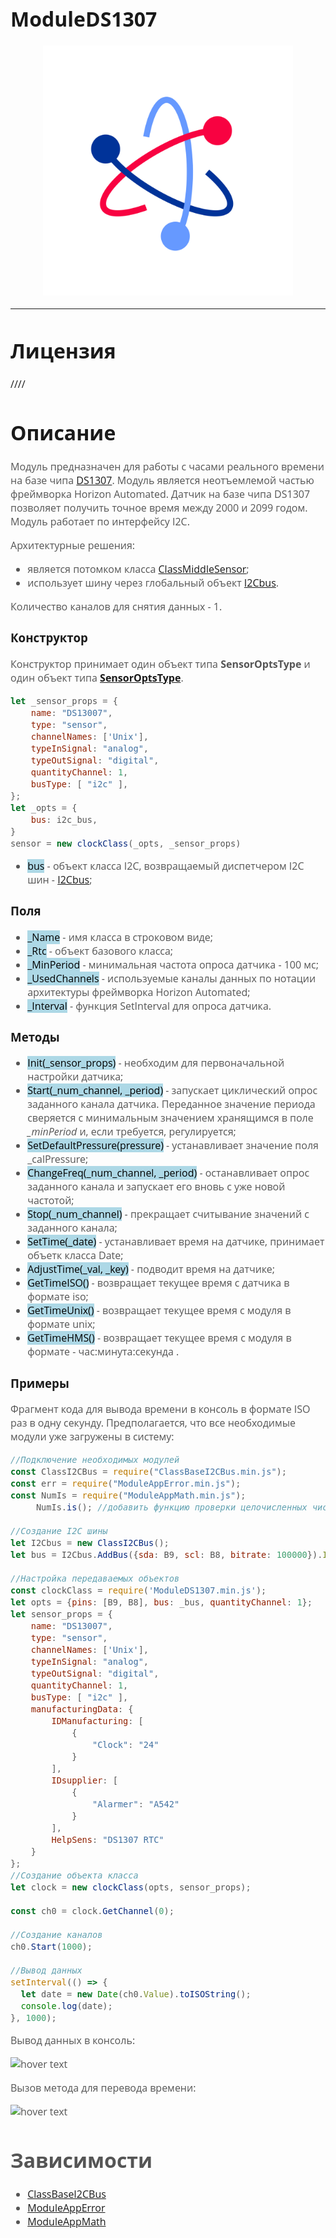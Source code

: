 <div style = "font-family: 'Open Sans', sans-serif; font-size: 16px">

# ModuleDS1307
<p align="center">
  <img src="logo.png" width="400" title="hover text">
</p>

-----------------

# Лицензия
////

# Описание
<div style = "color: #555">

Модуль предназначен для работы с часами реального времени на базе чипа [DS1307](https://github.com/Konkery/ModuleMeteoLPS25HB/blob/main/res/lps25hb.pdf). Модуль является неотъемлемой частью фреймворка Horizon Automated. Датчик на базе чипа DS1307 позволяет получить точное время между 2000 и 2099 годом. Модуль работает по интерфейсу I2C.

Архитектурные решения:
- является потомком класса [ClassMiddleSensor](https://github.com/Konkery/ModuleSensorArchitecture/blob/main/README.md);
- использует шину через глобальный объект [I2Cbus](https://github.com/Konkery/ModuleBaseI2CBus/blob/main/README.md).
 
Количество каналов для снятия данных - 1.
</div>

### Конструктор
<div style = "color: #555">

Конструктор принимает один объект типа **SensorOptsType** и один объект типа [**SensorOptsType**](https://github.com/Konkery/ModuleSensorArchitecture/blob/main/README.md).
```js
let _sensor_props = {
    name: "DS13007",
    type: "sensor",
    channelNames: ['Unix'],
    typeInSignal: "analog",
    typeOutSignal: "digital",
    quantityChannel: 1,
    busType: [ "i2c" ],
};
let _opts = {
    bus: i2c_bus,
}
sensor = new clockClass(_opts, _sensor_props)
```
- <mark style="background-color: lightblue">bus</mark> - объект класса I2C, возвращаемый диспетчером I2C шин - [I2Cbus](https://github.com/Konkery/ModuleBaseI2CBus/blob/main/README.md);
</div>

### Поля
<div style = "color: #555">

- <mark style="background-color: lightblue">_Name</mark> - имя класса в строковом виде;
- <mark style="background-color: lightblue">_Rtc</mark> - объект базового класса;
- <mark style="background-color: lightblue">_MinPeriod</mark> - минимальная частота опроса датчика - 100 мс;
- <mark style="background-color: lightblue">_UsedChannels</mark> - используемые каналы данных по нотации архитектуры фреймворка Horizon Automated;
- <mark style="background-color: lightblue">_Interval</mark> - функция SetInterval для опроса датчика.
</div>

### Методы
<div style = "color: #555">

- <mark style="background-color: lightblue">Init(_sensor_props)</mark> - необходим для первоначальной настройки датчика;
- <mark style="background-color: lightblue">Start(_num_channel, _period)</mark> - запускает циклический опрос заданного канала датчика. Переданное значение периода сверяется с минимальным значением хранящимся в поле *_minPeriod* и, если требуется, регулируется;
- <mark style="background-color: lightblue">SetDefaultPressure(pressure)</mark> - устанавливает значение поля _calPressure;
- <mark style="background-color: lightblue">ChangeFreq(_num_channel, _period)</mark> - останавливает опрос заданного канала и запускает его вновь с уже новой частотой;
- <mark style="background-color: lightblue">Stop(_num_channel)</mark> - прекращает считывание значений с заданного канала;
- <mark style="background-color: lightblue">SetTime(_date)</mark> - устанавливает время на датчике, принимает объетк класса Date;
- <mark style="background-color: lightblue">AdjustTime(_val, _key)</mark> - подводит время на датчике;
- <mark style="background-color: lightblue">GetTimeISO()</mark> - возвращает текущее время с датчика в формате iso;
- <mark style="background-color: lightblue">GetTimeUnix()</mark> - возвращает текущее время с модуля в формате unix;
- <mark style="background-color: lightblue">GetTimeHMS()</mark> - возвращает текущее время с модуля в формате - час:минута:секунда .
</div>

### Примеры
<div style = "color: #555">

Фрагмент кода для вывода времени в консоль в формате ISO раз в одну секунду. Предполагается, что все необходимые модули уже загружены в систему:
```js
//Подключение необходимых модулей
const ClassI2CBus = require("ClassBaseI2CBus.min.js");
const err = require("ModuleAppError.min.js");
const NumIs = require("ModuleAppMath.min.js");
     NumIs.is(); //добавить функцию проверки целочисленных чисел в Number

//Создание I2C шины
let I2Cbus = new ClassI2CBus();
let bus = I2Cbus.AddBus({sda: B9, scl: B8, bitrate: 100000}).IDbus;

//Настройка передаваемых объектов
const clockClass = require('ModuleDS1307.min.js');
let opts = {pins: [B9, B8], bus: _bus, quantityChannel: 1};
let sensor_props = {
    name: "DS13007",
    type: "sensor",
    channelNames: ['Unix'],
    typeInSignal: "analog",
    typeOutSignal: "digital",
    quantityChannel: 1,
    busType: [ "i2c" ],
    manufacturingData: {
        IDManufacturing: [
            {
                "Clock": "24"
            }
        ],
        IDsupplier: [
            {
                "Alarmer": "A542"
            }
        ],
        HelpSens: "DS1307 RTC"
    }
};
//Создание объекта класса
let clock = new clockClass(opts, sensor_props);

const ch0 = clock.GetChannel(0);

//Создание каналов
ch0.Start(1000);

//Вывод данных
setInterval(() => {
  let date = new Date(ch0.Value).toISOString();
  console.log(date);
}, 1000);
```
Вывод данных в консоль:
<p align="left">
  <img src="./res/output.png" title="hover text">
</p>

Вызов метода для перевода времени:
<p align="left">
  <img src="./res/output2.png" title="hover text">
</p>
<div>

# Зависимости
- [ClassBaseI2CBus](https://github.com/Konkery/ModuleBaseI2CBus/blob/main/README.md)
- [ModuleAppError](https://github.com/Konkery/ModuleAppError/blob/main/README.md)
- [ModuleAppMath](https://github.com/Konkery/ModuleAppMath/blob/main/README.md)
</div>